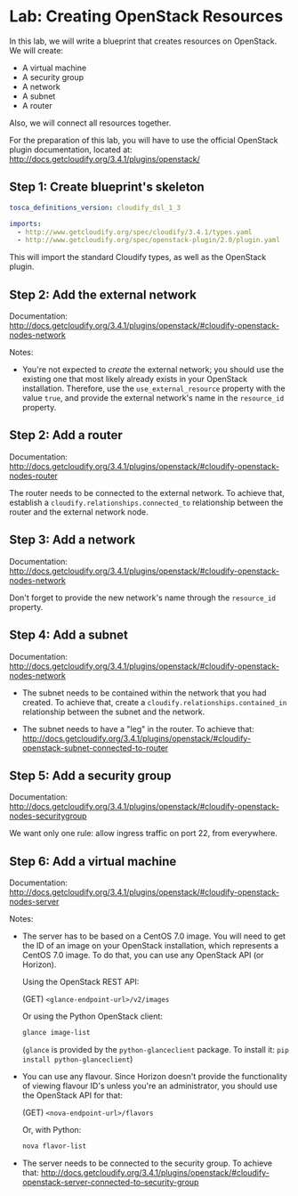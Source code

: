 # Lab: Creating OpenStack Resources

In this lab, we will write a blueprint that creates resources on OpenStack. We will create:

* A virtual machine
* A security group
* A network
* A subnet
* A router

Also, we will connect all resources together.

For the preparation of this lab, you will have to use the official OpenStack plugin documentation, located at: http://docs.getcloudify.org/3.4.1/plugins/openstack/

## Step 1: Create blueprint's skeleton

```yaml
tosca_definitions_version: cloudify_dsl_1_3

imports:
  - http://www.getcloudify.org/spec/cloudify/3.4.1/types.yaml
  - http://www.getcloudify.org/spec/openstack-plugin/2.0/plugin.yaml
```

This will import the standard Cloudify types, as well as the OpenStack plugin.

## Step 2: Add the external network

Documentation: http://docs.getcloudify.org/3.4.1/plugins/openstack/#cloudify-openstack-nodes-network

Notes:

*   You're not expected to *create* the external network; you should use the existing one that most likely already exists
    in your OpenStack installation. Therefore, use the `use_external_resource` property with the value `true`, and provide
    the external network's name in the `resource_id` property.

## Step 2: Add a router

Documentation: http://docs.getcloudify.org/3.4.1/plugins/openstack/#cloudify-openstack-nodes-router

The router needs to be connected to the external network. To achieve that, establish a `cloudify.relationships.connected_to`
relationship between the router and the external network node.

## Step 3: Add a network

Documentation: http://docs.getcloudify.org/3.4.1/plugins/openstack/#cloudify-openstack-nodes-network

Don't forget to provide the new network's name through the `resource_id` property.

## Step 4: Add a subnet

Documentation: http://docs.getcloudify.org/3.4.1/plugins/openstack/#cloudify-openstack-nodes-network

*   The subnet needs to be contained within the network that you had created. To achieve that, create a
    `cloudify.relationships.contained_in` relationship between the subnet and the network.

*   The subnet needs to have a "leg" in the router. To achieve that: http://docs.getcloudify.org/3.4.1/plugins/openstack/#cloudify-openstack-subnet-connected-to-router

##  Step 5: Add a security group

Documentation: http://docs.getcloudify.org/3.4.1/plugins/openstack/#cloudify-openstack-nodes-securitygroup

We want only one rule: allow ingress traffic on port 22, from everywhere.

## Step 6: Add a virtual machine

Documentation: http://docs.getcloudify.org/3.4.1/plugins/openstack/#cloudify-openstack-nodes-server


Notes:

*   The server has to be based on a CentOS 7.0 image. You will need to get the ID of an image on your OpenStack installation,
    which represents a CentOS 7.0 image. To do that, you can use any OpenStack API (or Horizon).
    
    Using the OpenStack REST API:
    
    (GET) `<glance-endpoint-url>/v2/images`
    
    Or using the Python OpenStack client:
    
    ```bash
    glance image-list
    ```
    
    (`glance` is provided by the `python-glanceclient` package. To install it: `pip install python-glanceclient`)

*   You can use any flavour. Since Horizon doesn't provide the functionality of viewing flavour ID's unless you're an administrator,
    you should use the OpenStack API for that:
    
    (GET) `<nova-endpoint-url>/flavors`
    
    Or, with Python:
    
    ```bash
    nova flavor-list
    ```

*   The server needs to be connected to the security group. To achieve that: http://docs.getcloudify.org/3.4.1/plugins/openstack/#cloudify-openstack-server-connected-to-security-group